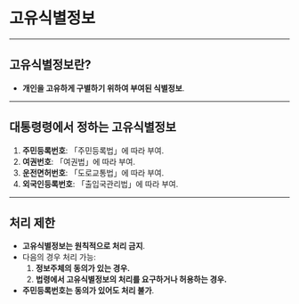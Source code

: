# 고유식별정보

---

## 고유식별정보란?

- **개인을 고유하게 구별하기 위하여 부여된 식별정보**.

---

## 대통령령에서 정하는 고유식별정보

1. **주민등록번호**: 「주민등록법」에 따라 부여.  
2. **여권번호**: 「여권법」에 따라 부여.  
3. **운전면허번호**: 「도로교통법」에 따라 부여.  
4. **외국인등록번호**: 「출입국관리법」에 따라 부여.  

---

## 처리 제한

- **고유식별정보는 원칙적으로 처리 금지**.  
- 다음의 경우 처리 가능:  
  1. **정보주체의 동의가 있는 경우.**  
  2. **법령에서 고유식별정보의 처리를 요구하거나 허용하는 경우.**  
- **주민등록번호는 동의가 있어도 처리 불가**.
